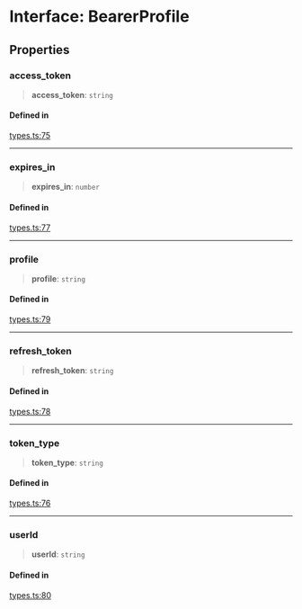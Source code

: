 # Interface: BearerProfile

## Properties

### access\_token

> **access\_token**: `string`

#### Defined in

[types.ts:75](https://github.com/monerium/js-monorepo/blob/main/packages/sdk/src/types.ts#L75)

***

### expires\_in

> **expires\_in**: `number`

#### Defined in

[types.ts:77](https://github.com/monerium/js-monorepo/blob/main/packages/sdk/src/types.ts#L77)

***

### profile

> **profile**: `string`

#### Defined in

[types.ts:79](https://github.com/monerium/js-monorepo/blob/main/packages/sdk/src/types.ts#L79)

***

### refresh\_token

> **refresh\_token**: `string`

#### Defined in

[types.ts:78](https://github.com/monerium/js-monorepo/blob/main/packages/sdk/src/types.ts#L78)

***

### token\_type

> **token\_type**: `string`

#### Defined in

[types.ts:76](https://github.com/monerium/js-monorepo/blob/main/packages/sdk/src/types.ts#L76)

***

### userId

> **userId**: `string`

#### Defined in

[types.ts:80](https://github.com/monerium/js-monorepo/blob/main/packages/sdk/src/types.ts#L80)
